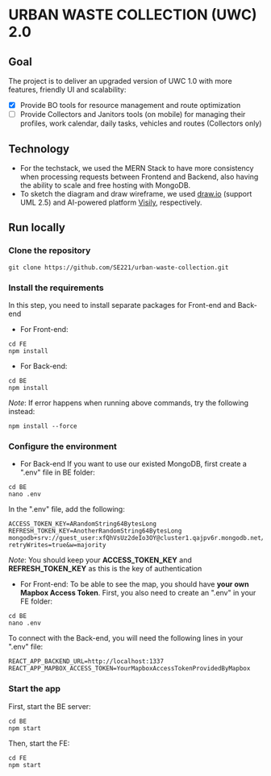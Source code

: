 # **URBAN WASTE COLLECTION (UWC) 2.0**

## Goal
The project is to deliver an upgraded version of UWC 1.0 with more features, friendly UI and scalability:
- [x] Provide BO tools for resource management and route optimization
- [ ] Provide Collectors and Janitors tools (on mobile) for managing their profiles, work calendar, daily tasks, vehicles and routes (Collectors only)
## Technology
- For the techstack, we used the MERN Stack to have more consistency when processing requests between Frontend and Backend, also having the ability to scale and free hosting with MongoDB.
- To sketch the diagram and draw wireframe, we used [draw.io](https://www.draw.io) (support UML 2.5) and AI-powered platform [Visily](https://www.visily.ai), respectively.

## Run locally
### Clone the repository
```{bash}
git clone https://github.com/SE221/urban-waste-collection.git
```
### Install the requirements
In this step, you need to install separate packages for Front-end and Back-end
- For Front-end:
```{bash}
cd FE
npm install
```

- For Back-end:
```{bash}
cd BE
npm install
```
*Note*: If error happens when running above commands, try the following instead:
```{bash}
npm install --force
```
### Configure the environment
- For Back-end
If you want to use our existed MongoDB, first create a ".env" file in BE folder:
```{bash}
cd BE
nano .env
```
In the ".env" file, add the following:
```
ACCESS_TOKEN_KEY=ARandomString64BytesLong
REFRESH_TOKEN_KEY=AnotherRandomString64BytesLong
mongodb+srv://guest_user:xfQhVsUz2deIo3OY@cluster1.qajpv6r.mongodb.net/?retryWrites=true&w=majority
```
*Note*: You should keep your **ACCESS_TOKEN_KEY** and **REFRESH_TOKEN_KEY** as this is the key of authentication

- For Front-end:
To be able to see the map, you should have **your own Mapbox Access Token**.
First, you also need to create an ".env" in your FE folder:
```{bash}
cd BE
nano .env
```
To connect with the Back-end, you will need the following lines in your ".env" file:
```
REACT_APP_BACKEND_URL=http://localhost:1337
REACT_APP_MAPBOX_ACCESS_TOKEN=YourMapboxAccessTokenProvidedByMapbox
```
### Start the app
First, start the BE server:
```{bash}
cd BE
npm start
```
Then, start the FE:
```{bash}
cd FE
npm start
```
